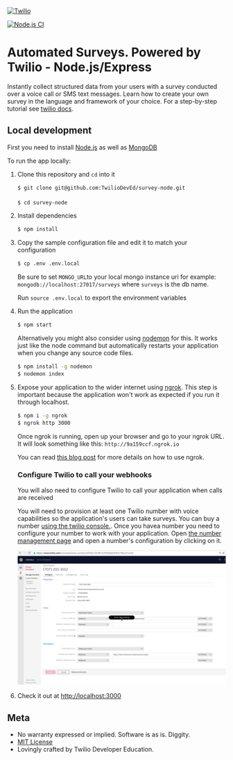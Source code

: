 <a href="https://www.twilio.com">
  <img src="https://static0.twilio.com/marketing/bundles/marketing/img/logos/wordmark-red.svg" alt="Twilio" width="250" />
</a>

[![Node.js CI](https://github.com/TwilioDevEd/survey-node/actions/workflows/node.js.yml/badge.svg)](https://github.com/TwilioDevEd/survey-node/actions/workflows/node.js.yml)

# Automated Surveys. Powered by Twilio - Node.js/Express

Instantly collect structured data from your users with a survey conducted over a voice call or SMS text messages. Learn how to create your own survey in the language and framework of your choice. For a step-by-step tutorial see [twilio docs](https://www.twilio.com/docs/howto/walkthrough/automated-survey/node/express).

## Local development

First you need to install [Node.js](http://nodejs.org/) as well as [MongoDB](https://www.mongodb.org/)

To run the app locally:

1. Clone this repository and `cd` into it

   ```bash
   $ git clone git@github.com:TwilioDevEd/survey-node.git

   $ cd survey-node
   ```

1. Install dependencies

    ```bash
    $ npm install
    ```

1. Copy the sample configuration file and edit it to match your configuration

   ```bash
   $ cp .env .env.local
   ```
   Be sure to set `MONGO_URL`to your local mongo instance uri for example:
   `mongodb://localhost:27017/surveys` where `surveys` is the db name.

   Run `source .env.local` to export the environment variables

1. Run the application

    ```bash
    $ npm start
    ```
    Alternatively you might also consider using [nodemon](https://github.com/remy/nodemon) for this. It works just like
    the node command but automatically restarts your application when you change any source code files.

    ```bash
    $ npm install -g nodemon
    $ nodemon index
    ```
1. Expose your application to the wider internet using [ngrok](http://ngrok.com). This step
   is important because the application won't work as expected if you run it through
   localhost.

   ```bash
   $ npm i -g ngrok
   $ ngrok http 3000
   ```

   Once ngrok is running, open up your browser and go to your ngrok URL. It will
   look something like this: `http://9a159ccf.ngrok.io`

   You can read [this blog post](https://www.twilio.com/blog/2015/09/6-awesome-reasons-to-use-ngrok-when-testing-webhooks.html)
   for more details on how to use ngrok.

   ### Configure Twilio to call your webhooks

   You will also need to configure Twilio to call your application when calls are received

   You will need to provision at least one Twilio number with voice capabilities
   so the application's users can take surveys. You can buy a number [using the twilio console.](https://www.twilio.com/user/account/phone-numbers/search). Once you havea number you need to configure your number to work with your application. Open [the number management page](https://www.twilio.com/user/account/phone-numbers/incoming) and open a number's configuration by clicking on it.

   ![Configure Voice](public/webhook-screen-cap.gif)


1. Check it out at [http://localhost:3000](http://localhost:3000)

## Meta

* No warranty expressed or implied. Software is as is. Diggity.
* [MIT License](http://www.opensource.org/licenses/mit-license.html)
* Lovingly crafted by Twilio Developer Education.
